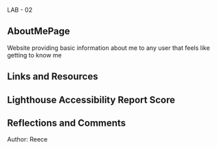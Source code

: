 LAB - 02

## AboutMePage
Website providing basic information about me to any user that feels like getting to know me

## Links and Resources

## Lighthouse Accessibility Report Score

## Reflections and Comments

Author: Reece

